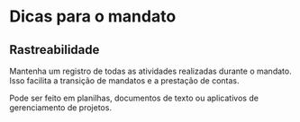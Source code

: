 # Dicas para o mandato

## Rastreabilidade

Mantenha um registro de todas as atividades realizadas durante o mandato. Isso facilita a transição de mandatos e a prestação de contas.

Pode ser feito em planilhas, documentos de texto ou aplicativos de gerenciamento de projetos.
